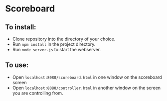 # Scoreboard
##
## To install:
* Clone repository into the directory of your choice.
* Run `npm install` in the project directory.
* Run `node server.js` to start the webserver.
## To use:
* Open `localhost:8080/scoreboard.html` in one window on the scoreboard screen
* Open `localhost:8080/controller.html` in another window on the screen you are controlling from.